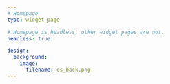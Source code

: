 ```yaml
---
# Homepage
type: widget_page

# Homepage is headless, other widget pages are not.
headless: true

design:
  background:
    image:
      filename: cs_back.png
---
```

